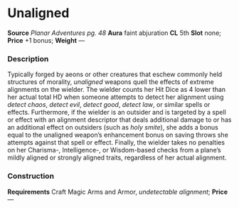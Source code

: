 ﻿---
name: "Unaligned"
type: "weapon_quality"
price: "+1 bonus"
description: |
  "Typically forged by aeons or other creatures that eschew commonly held structures of morality, _unaligned_ weapons quell the effects of extreme alignments on the wielder. The wielder counts her Hit Dice as 4 lower than her actual total HD when someone attempts to detect her alignment using _detect chaos_, _detect evil_, _detect good_, _detect law_, or similar spells or effects. Furthermore, if the wielder is an outsider and is targeted by a spell or effect with an alignment descriptor that deals additional damage to or has an additional effect on outsiders (such as _holy smite_), she adds a bonus equal to the unaligned weapon’s enhancement bonus on saving throws she attempts against that spell or effect. Finally, the wielder takes no penalties on her Charisma-, Intelligence-, or Wisdom-based checks from a plane’s mildly aligned or strongly aligned traits, regardless of her actual alignment."
---

#  Unaligned

**Source** _Planar Adventures pg. 48_
**Aura** faint abjuration **CL** 5th
**Slot** none; **Price** +1 bonus; **Weight** —

### Description

Typically forged by aeons or other creatures that eschew commonly held structures of morality, _unaligned_ weapons quell the effects of extreme alignments on the wielder. The wielder counts her Hit Dice as 4 lower than her actual total HD when someone attempts to detect her alignment using _detect chaos_, _detect evil_, _detect good_, _detect law_, or similar spells or effects. Furthermore, if the wielder is an outsider and is targeted by a spell or effect with an alignment descriptor that deals additional damage to or has an additional effect on outsiders (such as _holy smite_), she adds a bonus equal to the unaligned weapon’s enhancement bonus on saving throws she attempts against that spell or effect. Finally, the wielder takes no penalties on her Charisma-, Intelligence-, or Wisdom-based checks from a plane’s mildly aligned or strongly aligned traits, regardless of her actual alignment.

### Construction

**Requirements** Craft Magic Arms and Armor, _undetectable alignment_; **Price** —